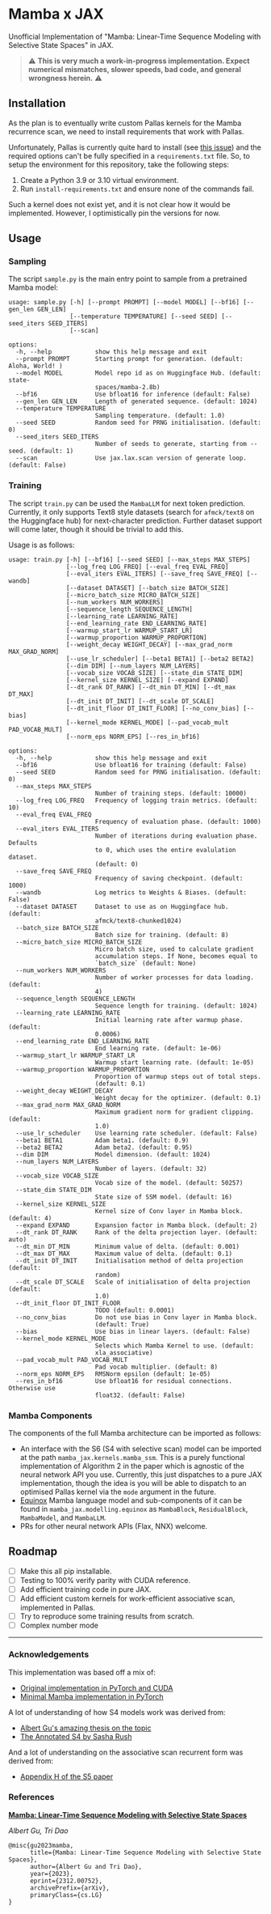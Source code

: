 # Mamba x JAX
Unofficial Implementation of "Mamba: Linear-Time Sequence Modeling with
Selective State Spaces" in JAX.

> ⚠️ **This is very much a work-in-progress implementation. Expect numerical**
> **mismatches, slower speeds, bad code, and general wrongness herein.** ⚠️

## Installation

As the plan is to eventually write custom Pallas kernels for the Mamba
recurrence scan, we need to install requirements that work with Pallas.

Unfortunately, Pallas is currently quite hard to install (see [this
issue](https://github.com/google/jax/issues/18603)) and the required options
can't be fully specified in a `requirements.txt` file. So, to setup the
environment for this repository, take the following steps:
1. Create a Python 3.9 or 3.10 virtual environment.
2. Run `install-requirements.txt` and ensure none of the commands fail.

Such a kernel does not exist yet, and it is not clear how it would be
implemented. However, I optimistically pin the versions for now.

## Usage

### Sampling
The script `sample.py` is the main entry point to sample from a pretrained
Mamba model:
```
usage: sample.py [-h] [--prompt PROMPT] [--model MODEL] [--bf16] [--gen_len GEN_LEN]
                 [--temperature TEMPERATURE] [--seed SEED] [--seed_iters SEED_ITERS]
                 [--scan]

options:
  -h, --help            show this help message and exit
  --prompt PROMPT       Starting prompt for generation. (default: Aloha, World! )
  --model MODEL         Model repo id as on Huggingface Hub. (default: state-
                        spaces/mamba-2.8b)
  --bf16                Use bfloat16 for inference (default: False)
  --gen_len GEN_LEN     Length of generated sequence. (default: 1024)
  --temperature TEMPERATURE
                        Sampling temperature. (default: 1.0)
  --seed SEED           Random seed for PRNG initialisation. (default: 0)
  --seed_iters SEED_ITERS
                        Number of seeds to generate, starting from --seed. (default: 1)
  --scan                Use jax.lax.scan version of generate loop. (default: False)
```

### Training
The script `train.py` can be used the `MambaLLM` for next token prediction.
Currently, it only supports Text8 style datasets (search for `afmck/text8` on
the Huggingface hub) for next-character prediction. Further dataset support
will come later, though it should be trivial to add this.

Usage is as follows:
```
usage: train.py [-h] [--bf16] [--seed SEED] [--max_steps MAX_STEPS]
                [--log_freq LOG_FREQ] [--eval_freq EVAL_FREQ]
                [--eval_iters EVAL_ITERS] [--save_freq SAVE_FREQ] [--wandb]
                [--dataset DATASET] [--batch_size BATCH_SIZE]
                [--micro_batch_size MICRO_BATCH_SIZE]
                [--num_workers NUM_WORKERS]
                [--sequence_length SEQUENCE_LENGTH]
                [--learning_rate LEARNING_RATE]
                [--end_learning_rate END_LEARNING_RATE]
                [--warmup_start_lr WARMUP_START_LR]
                [--warmup_proportion WARMUP_PROPORTION]
                [--weight_decay WEIGHT_DECAY] [--max_grad_norm MAX_GRAD_NORM]
                [--use_lr_scheduler] [--beta1 BETA1] [--beta2 BETA2]
                [--dim DIM] [--num_layers NUM_LAYERS]
                [--vocab_size VOCAB_SIZE] [--state_dim STATE_DIM]
                [--kernel_size KERNEL_SIZE] [--expand EXPAND]
                [--dt_rank DT_RANK] [--dt_min DT_MIN] [--dt_max DT_MAX]
                [--dt_init DT_INIT] [--dt_scale DT_SCALE]
                [--dt_init_floor DT_INIT_FLOOR] [--no_conv_bias] [--bias]
                [--kernel_mode KERNEL_MODE] [--pad_vocab_mult PAD_VOCAB_MULT]
                [--norm_eps NORM_EPS] [--res_in_bf16]

options:
  -h, --help            show this help message and exit
  --bf16                Use bfloat16 for training (default: False)
  --seed SEED           Random seed for PRNG initialisation. (default: 0)
  --max_steps MAX_STEPS
                        Number of training steps. (default: 10000)
  --log_freq LOG_FREQ   Frequency of logging train metrics. (default: 10)
  --eval_freq EVAL_FREQ
                        Frequency of evaluation phase. (default: 1000)
  --eval_iters EVAL_ITERS
                        Number of iterations during evaluation phase. Defaults
                        to 0, which uses the entire evalulation dataset.
                        (default: 0)
  --save_freq SAVE_FREQ
                        Frequency of saving checkpoint. (default: 1000)
  --wandb               Log metrics to Weights & Biases. (default: False)
  --dataset DATASET     Dataset to use as on Huggingface hub. (default:
                        afmck/text8-chunked1024)
  --batch_size BATCH_SIZE
                        Batch size for training. (default: 8)
  --micro_batch_size MICRO_BATCH_SIZE
                        Micro batch size, used to calculate gradient
                        accumulation steps. If None, becomes equal to
                        `batch_size` (default: None)
  --num_workers NUM_WORKERS
                        Number of worker processes for data loading. (default:
                        4)
  --sequence_length SEQUENCE_LENGTH
                        Sequence length for training. (default: 1024)
  --learning_rate LEARNING_RATE
                        Initial learning rate after warmup phase. (default:
                        0.0006)
  --end_learning_rate END_LEARNING_RATE
                        End learning rate. (default: 1e-06)
  --warmup_start_lr WARMUP_START_LR
                        Warmup start learning rate. (default: 1e-05)
  --warmup_proportion WARMUP_PROPORTION
                        Proportion of warmup steps out of total steps.
                        (default: 0.1)
  --weight_decay WEIGHT_DECAY
                        Weight decay for the optimizer. (default: 0.1)
  --max_grad_norm MAX_GRAD_NORM
                        Maximum gradient norm for gradient clipping. (default:
                        1.0)
  --use_lr_scheduler    Use learning rate scheduler. (default: False)
  --beta1 BETA1         Adam beta1. (default: 0.9)
  --beta2 BETA2         Adam beta2. (default: 0.95)
  --dim DIM             Model dimension. (default: 1024)
  --num_layers NUM_LAYERS
                        Number of layers. (default: 32)
  --vocab_size VOCAB_SIZE
                        Vocab size of the model. (default: 50257)
  --state_dim STATE_DIM
                        State size of SSM model. (default: 16)
  --kernel_size KERNEL_SIZE
                        Kernel size of Conv layer in Mamba block. (default: 4)
  --expand EXPAND       Expansion factor in Mamba block. (default: 2)
  --dt_rank DT_RANK     Rank of the delta projection layer. (default: auto)
  --dt_min DT_MIN       Minimum value of delta. (default: 0.001)
  --dt_max DT_MAX       Maximum value of delta. (default: 0.1)
  --dt_init DT_INIT     Initialisation method of delta projection (default:
                        random)
  --dt_scale DT_SCALE   Scale of initialisation of delta projection (default:
                        1.0)
  --dt_init_floor DT_INIT_FLOOR
                        TODO (default: 0.0001)
  --no_conv_bias        Do not use bias in Conv layer in Mamba block.
                        (default: True)
  --bias                Use bias in linear layers. (default: False)
  --kernel_mode KERNEL_MODE
                        Selects which Mamba Kernel to use. (default:
                        xla_associative)
  --pad_vocab_mult PAD_VOCAB_MULT
                        Pad vocab multiplier. (default: 8)
  --norm_eps NORM_EPS   RMSNorm epsilon (default: 1e-05)
  --res_in_bf16         Use bfloat16 for residual connections. Otherwise use
                        float32. (default: False)
```

### Mamba Components

The components of the full Mamba architecture can be imported as follows:
- An interface with the S6 (S4 with selective scan) model can be imported at the
path `mamba_jax.kernels.mamba_ssm`. This is a purely functional implementation
of Algorithm 2 in the paper which is agnostic of the neural network API you
use.  Currently, this just dispatches to a pure JAX implementation, though the
idea is you will be able to dispatch to an optimised Pallas kernel via the
`mode` argument in the future.
- [Equinox](https://github.com/patrick-kidger/equinox) Mamba language model and
sub-components of it can be found in `mamba_jax.modelling.equinox` as
`MambaBlock`, `ResidualBlock`, `MambaModel`, and `MambaLLM`.
- PRs for other neural network APIs (Flax, NNX) welcome.

## Roadmap
- [ ] Make this all pip installable.
- [ ] Testing to 100% verify parity with CUDA reference.
- [ ] Add efficient training code in pure JAX.
- [ ] Add efficient custom kernels for work-efficient associative scan, implemented in Pallas.
- [ ] Try to reproduce some training results from scratch.
- [ ] Complex number mode

---

### Acknowledgements

This implementation was based off a mix of:
- [Original implementation in PyTorch and CUDA](https://github.com/state-spaces/mamba)
- [Minimal Mamba implementation in PyTorch](https://github.com/johnma2006/mamba-minimal)

A lot of understanding of how S4 models work was derived from:
- [Albert Gu's amazing thesis on the topic](https://stacks.stanford.edu/file/druid:mb976vf9362/gu_dissertation-augmented.pdf)
- [The Annotated S4 by Sasha Rush](https://srush.github.io/annotated-s4/)

And a lot of understanding on the associative scan recurrent form was derived from:
- [Appendix H of the S5 paper](https://arxiv.org/abs/2208.04933)

### References

[**Mamba: Linear-Time Sequence Modeling with Selective State Spaces**](https://arxiv.org/abs/2312.00752)

*Albert Gu, Tri Dao*
```
@misc{gu2023mamba,
      title={Mamba: Linear-Time Sequence Modeling with Selective State Spaces},
      author={Albert Gu and Tri Dao},
      year={2023},
      eprint={2312.00752},
      archivePrefix={arXiv},
      primaryClass={cs.LG}
}
```
